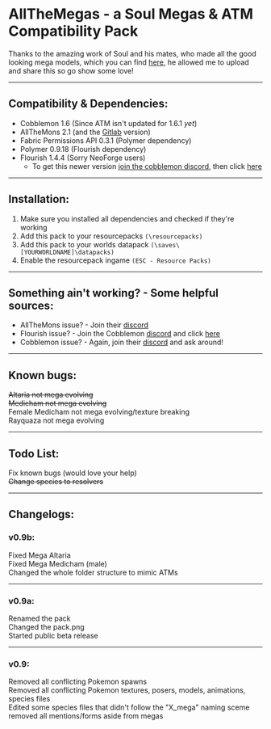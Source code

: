 # AllTheMegas - a Soul Megas & ATM Compatibility Pack

Thanks to the amazing work of Soul and his mates, who made all the good looking mega models, which you can find [here](https://modrinth.com/datapack/soul-megas-free-megas-for-all), he allowed me to upload and share this so go show some love!
____________________________________________________________________________________________________
## Compatibility & Dependencies:

- Cobblemon 1.6 (Since ATM isn't updated for 1.6.1 _yet_)
- AllTheMons 2.1 (and the [Gitlab](https://gitlab.com/allthemons/allthemons) version)
- Fabric Permissions API 0.3.1 (Polymer dependency)
- Polymer 0.9.18 (Flourish dependency)
- Flourish 1.4.4 (Sorry NeoForge users) 
  - To get this newer version [join the cobblemon discord](https://discord.com/invite/cobblemon), then click [here](https://discord.com/channels/934267676354834442/1311740597119352893/1334187731605000243)
____________________________________________________________________________________________________
## Installation:

1. Make sure you installed all dependencies and checked if they're working
2. Add this pack to your resourcepacks `(\resourcepacks)`
3. Add this pack to your worlds datapack `(\saves\[YOURWORLDNAME]\datapacks)`
4. Enable the resourcepack ingame `(ESC - Resource Packs)`
____________________________________________________________________________________________________
## Something ain't working? - Some helpful sources:

- AllTheMons issue? - Join their [discord](https://discord.gg/amuvCFtMVP)
- Flourish issue? - Join the Cobblemon [discord](https://discord.com/invite/cobblemon) and click [here](https://discord.com/channels/934267676354834442/1311697798248530002/1333236538796150887)
- Cobblemon issue? - Again, join their [discord](https://discord.com/invite/cobblemon) and ask around! 
____________________________________________________________________________________________________
## Known bugs:

~~Altaria not mega evolving~~  
~~Medicham not mega evolving~~  
Female Medicham not mega evolving/texture breaking  
Rayquaza not mega evolving
____________________________________________________________________________________________________
## Todo List:

Fix known bugs (would love your help)  
~~Change species to resolvers~~
____________________________________________________________________________________________________
## Changelogs: 

### v0.9b:

Fixed Mega Altaria  
Fixed Mega Medicham (male)   
Changed the whole folder structure to mimic ATMs
____________________________________________________________________________________________________
### v0.9a:

Renamed the pack  
Changed the pack.png  
Started public beta release
____________________________________________________________________________________________________
### v0.9:

Removed all conflicting Pokemon spawns  
Removed all conflicting Pokemon textures, posers, models, animations, species files  
Edited some species files that didn't follow the "X_mega" naming sceme  
    removed all mentions/forms aside from megas
